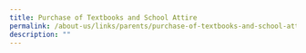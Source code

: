 ```yaml
---
title: Purchase of Textbooks and School Attire
permalink: /about-us/links/parents/purchase-of-textbooks-and-school-attire/
description: ""
---
```

